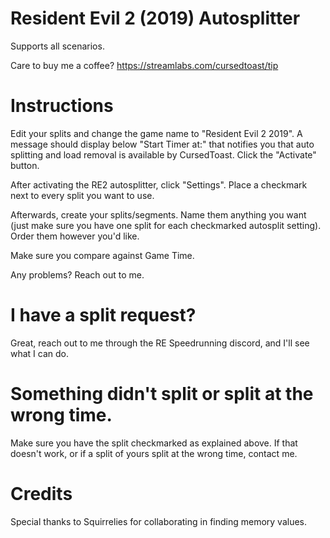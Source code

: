 # Resident Evil 2 (2019) Autosplitter

Supports all scenarios. 

Care to buy me a coffee?
https://streamlabs.com/cursedtoast/tip

# Instructions

Edit your splits and change the game name to "Resident Evil 2 2019". A message should display below "Start Timer at:" that notifies you that auto splitting and load removal is available by CursedToast. Click the "Activate" button.

After activating the RE2 autosplitter, click "Settings". Place a checkmark next to every split you want to use.

Afterwards, create your splits/segments. Name them anything you want (just make sure you have one split for each checkmarked autosplit setting). Order them however you'd like.

Make sure you compare against Game Time.

Any problems? Reach out to me.

# I have a split request?

Great, reach out to me through the RE Speedrunning discord, and I'll see what I can do.

# Something didn't split or split at the wrong time.

Make sure you have the split checkmarked as explained above. If that doesn't work, or if a split of yours split at the wrong time, contact me.

# Credits
Special thanks to Squirrelies for collaborating in finding memory values.
